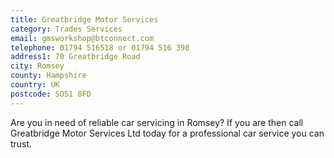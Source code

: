 ```yaml
---
title: Greatbridge Motor Services
category: Trades Services
email: gmsworkshop@btconnect.com
telephone: 01794 516518 or 01794 516 398
address1: 70 Greatbridge Road
city: Romsey
county: Hampshire
country: UK
postcode: SO51 8FD
---
```

Are you in need of reliable car servicing in Romsey? If you are then call  Greatbridge Motor Services Ltd today for a professional car service you can trust.